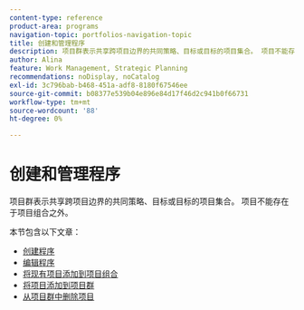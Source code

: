 ```yaml
---
content-type: reference
product-area: programs
navigation-topic: portfolios-navigation-topic
title: 创建和管理程序
description: 项目群表示共享跨项目边界的共同策略、目标或目标的项目集合。 项目不能存在于项目组合之外。
author: Alina
feature: Work Management, Strategic Planning
recommendations: noDisplay, noCatalog
exl-id: 3c796bab-b468-451a-adf8-8180f67546ee
source-git-commit: b08377e539b04e896e84d17f46d2c941b0f66731
workflow-type: tm+mt
source-wordcount: '88'
ht-degree: 0%

---
```


# 创建和管理程序

项目群表示共享跨项目边界的共同策略、目标或目标的项目集合。 项目不能存在于项目组合之外。

本节包含以下文章：

* [创建程序](../../../manage-work/portfolios/create-and-manage-programs/create-program.md)
* [编辑程序](../../../manage-work/portfolios/create-and-manage-programs/edit-programs.md)
* [将现有项目添加到项目组合](../../../manage-work/portfolios/create-and-manage-programs/move-program.md)
* [将项目添加到项目群](../../../manage-work/portfolios/create-and-manage-programs/add-project-to-program.md)
* [从项目群中删除项目](../../../manage-work/portfolios/create-and-manage-programs/remove-project-from-program.md)
